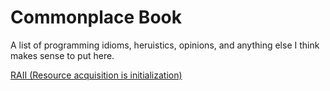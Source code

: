 # Commonplace Book

A list of programming idioms, heruistics, opinions, and anything else I think makes sense to put here.


[RAII (Resource acquisition is initialization)](https://en.wikipedia.org/wiki/Resource_acquisition_is_initialization)
